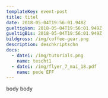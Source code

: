 ```yaml
---
templateKey: event-post
title: titel
date: 2018-05-04T19:56:01.948Z
gueltigVon: 2018-05-04T19:56:01.949Z
gueltigBis: 2018-05-04T19:56:01.949Z
bildgross: /img/coffee-gear.png
description: deschkriptschn
docs:
  - datei: /img/tutorials.png
    name: tescht1
  - datei: /img/flyer_7_mai_18.pdf
    name: pede EFF
---
```

body body
